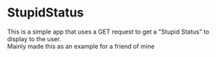 # StupidStatus
This is a simple app that uses a GET request to get a "Stupid Status" to display to the user.  
Mainly made this as an example for a friend of mine
